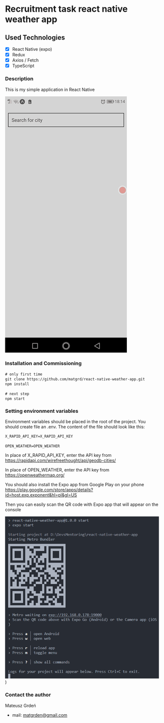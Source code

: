 # Recruitment task react native weather app

## Used Technologies
  - [x] React Native (expo)
  - [x] Redux
  - [x] Axios / Fetch
  - [x] TypeScript

### Description

This is my simple application in React Native

![preview](https://raw.githubusercontent.com/matgrd/react-native-weather-app/master/assets/images/preview.gif)

### Installation and Commissioning

```
# only first time 
git clone https://github.com/matgrd/react-native-weather-app.git
npm install

# next step
npm start
```
### Setting environment variables

Environment variables should be placed in the root of the project.
You should  create file an .env.
The content of the file should look like this:

```
X_RAPID_API_KEY=X_RAPID_API_KEY

OPEN_WEATHER=OPEN_WEATHER
```
In place of X_RAPID_API_KEY, enter the API key from https://rapidapi.com/wirefreethought/api/geodb-cities/

In place of OPEN_WEATHER, enter the API key from https://openweathermap.org/

You should also install the Expo app from Google Play on your phone
https://play.google.com/store/apps/details?id=host.exp.exponent&hl=pl&gl=US

Then you can easily scan the QR code with Expo app that will appear on the console

![CodeQR](https://raw.githubusercontent.com/matgrd/react-native-weather-app/master/assets/images/CodeQR.png))

### Contact the author

Mateusz Grdeń

- mail: matgrden@gmail.com
